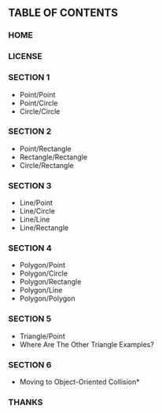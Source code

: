 ## TABLE OF CONTENTS  

### HOME  
### LICENSE

### SECTION 1  
+ Point/Point  
+ Point/Circle  
+ Circle/Circle  

### SECTION 2  
+ Point/Rectangle  
+ Rectangle/Rectangle
+ Circle/Rectangle  

### SECTION 3  
+ Line/Point  
+ Line/Circle  
+ Line/Line  
+ Line/Rectangle

### SECTION 4  
+ Polygon/Point  
+ Polygon/Circle  
+ Polygon/Rectangle  
+ Polygon/Line
+ Polygon/Polygon

### SECTION 5  
+ Triangle/Point  
+ Where Are The Other Triangle Examples?

### SECTION 6  
+ Moving to Object-Oriented Collision*

### THANKS  
